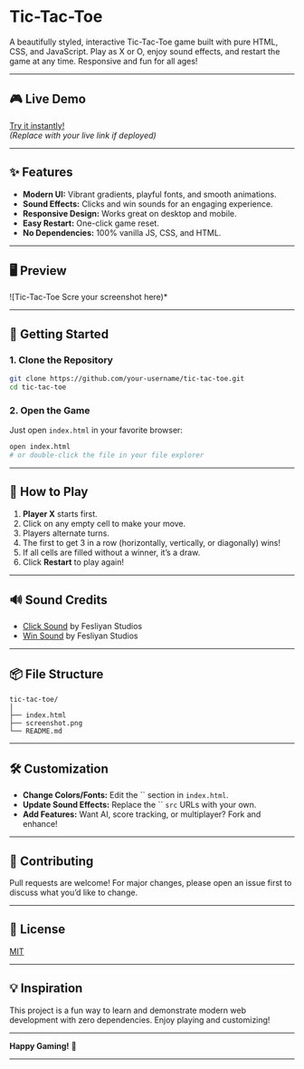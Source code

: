 # Tic-Tac-Toe

A beautifully styled, interactive Tic-Tac-Toe game built with pure HTML, CSS, and JavaScript. Play as X or O, enjoy sound effects, and restart the game at any time. Responsive and fun for all ages!

---

## 🎮 Live Demo

[Try it instantly!](https://your-demo-link.com)  
*(Replace with your live link if deployed)*

---

## ✨ Features

- **Modern UI:** Vibrant gradients, playful fonts, and smooth animations.
- **Sound Effects:** Clicks and win sounds for an engaging experience.
- **Responsive Design:** Works great on desktop and mobile.
- **Easy Restart:** One-click game reset.
- **No Dependencies:** 100% vanilla JS, CSS, and HTML.

---

## 🖥️ Preview

![Tic-Tac-Toe Scre your screenshot here)*

---

## 🚀 Getting Started

### 1. Clone the Repository

```bash
git clone https://github.com/your-username/tic-tac-toe.git
cd tic-tac-toe
```

### 2. Open the Game

Just open `index.html` in your favorite browser:

```bash
open index.html
# or double-click the file in your file explorer
```

---

## 📝 How to Play

1. **Player X** starts first.
2. Click on any empty cell to make your move.
3. Players alternate turns.
4. The first to get 3 in a row (horizontally, vertically, or diagonally) wins!
5. If all cells are filled without a winner, it’s a draw.
6. Click **Restart** to play again!

---

## 🔊 Sound Credits

- [Click Sound](https://www.fesliyanstudios.com/play-mp3/387) by Fesliyan Studios
- [Win Sound](https://www.fesliyanstudios.com/play-mp3/438) by Fesliyan Studios

---

## 📦 File Structure

```
tic-tac-toe/
│
├── index.html
├── screenshot.png
└── README.md
```

---

## 🛠️ Customization

- **Change Colors/Fonts:** Edit the `` section in `index.html`.
- **Update Sound Effects:** Replace the `` `src` URLs with your own.
- **Add Features:** Want AI, score tracking, or multiplayer? Fork and enhance!

---

## 🤝 Contributing

Pull requests are welcome! For major changes, please open an issue first to discuss what you’d like to change.

---

## 📄 License

[MIT](LICENSE)

---

## 💡 Inspiration

This project is a fun way to learn and demonstrate modern web development with zero dependencies. Enjoy playing and customizing!

---

**Happy Gaming!** 🎉

---
